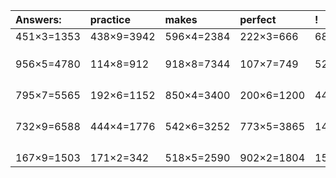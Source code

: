 | Answers: | practice | makes | perfect | ! |
| :--- | :--- | :--- | :--- | :--- |
| 451×3=1353 | 438×9=3942 | 596×4=2384 | 222×3=666 | 680×4=2720 | 
|   |   |   |   |   | 
|   |   |   |   |   | 
|   |   |   |   |   | 
| 956×5=4780 | 114×8=912 | 918×8=7344 | 107×7=749 | 520×3=1560 | 
|   |   |   |   |   | 
|   |   |   |   |   | 
|   |   |   |   |   | 
|   |   |   |   |   | 
| 795×7=5565 | 192×6=1152 | 850×4=3400 | 200×6=1200 | 441×5=2205 | 
|   |   |   |   |   | 
|   |   |   |   |   | 
|   |   |   |   |   | 
|   |   |   |   |   | 
| 732×9=6588 | 444×4=1776 | 542×6=3252 | 773×5=3865 | 149×3=447 | 
|   |   |   |   |   | 
|   |   |   |   |   | 
|   |   |   |   |   | 
|   |   |   |   |   | 
| 167×9=1503 | 171×2=342 | 518×5=2590 | 902×2=1804 | 157×6=942 | 

